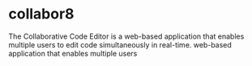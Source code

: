 # collabor8

The Collaborative Code Editor is a web-based application that enables multiple users to edit code simultaneously in real-time.
web-based application that enables multiple users
